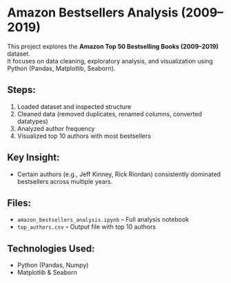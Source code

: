 # Amazon Bestsellers Analysis (2009–2019)

This project explores the **Amazon Top 50 Bestselling Books (2009–2019)** dataset.  
It focuses on data cleaning, exploratory analysis, and visualization using Python (Pandas, Matplotlib, Seaborn).

## Steps:
1. Loaded dataset and inspected structure
2. Cleaned data (removed duplicates, renamed columns, converted datatypes)
3. Analyzed author frequency
4. Visualized top 10 authors with most bestsellers

## Key Insight:
- Certain authors (e.g., Jeff Kinney, Rick Riordan) consistently dominated bestsellers across multiple years.

## Files:
- `amazon_bestsellers_analysis.ipynb` – Full analysis notebook
- `top_authors.csv` – Output file with top 10 authors

## Technologies Used:
- Python (Pandas, Numpy)
- Matplotlib & Seaborn
